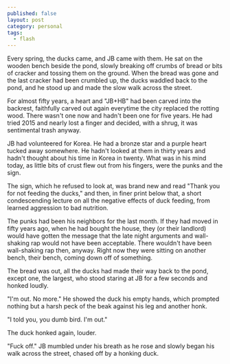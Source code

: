 ```yaml
---
published: false
layout: post
category: personal
tags:
  - flash
---
```



Every spring, the ducks came, and JB came with them. He sat on the wooden bench beside the pond, slowly breaking off crumbs of bread or bits of cracker and tossing them on the ground. When the bread was gone and the last cracker had been crumbled up, the ducks waddled back to the pond, and he stood up and made the slow walk across the street. 

For almost fifty years, a heart and "JB+HB" had been carved into the backrest, faithfully carved out again everytime the city replaced the rotting wood. There wasn't one now and hadn't been one for five years. He had tried 2015 and nearly lost a finger and decided, with a shrug, it was sentimental trash anyway.

JB had volunteered for Korea. He had a bronze star and a purple heart tucked away somewhere. He hadn't looked at them in thirty years and hadn't thought about his time in Korea in twenty. What was in his mind today, as little bits of crust flew out from his fingers, were the punks and the sign. 

The sign, which he refused to look at, was brand new and read "Thank you for not feeding the ducks," and then, in finer print below that, a short condescending lecture on all the negative effects of duck feeding, from learned aggression to bad nutrition. 

The punks had been his neighbors for the last month. If they had moved in fifty years ago, when he had bought the house, they (or their landlord) would have gotten the message that the late night arguments and wall-shaking rap would not have been acceptable. There wouldn't have been wall-shaking rap then, anyway. Right now they were sitting on another bench, their bench, coming down off of something.

The bread was out, all the ducks had made their way back to the pond, except one, the largest, who stood staring at JB for a few seconds and honked loudly. 

"I'm out. No more." He showed the duck his empty hands, which prompted nothing but a harsh peck of the beak against his leg and another honk. 

"I told you, you dumb bird. I'm out." 

The duck honked again, louder.

"Fuck off." JB mumbled under his breath as he rose and slowly began his walk across the street, chased off by a honking duck. 







